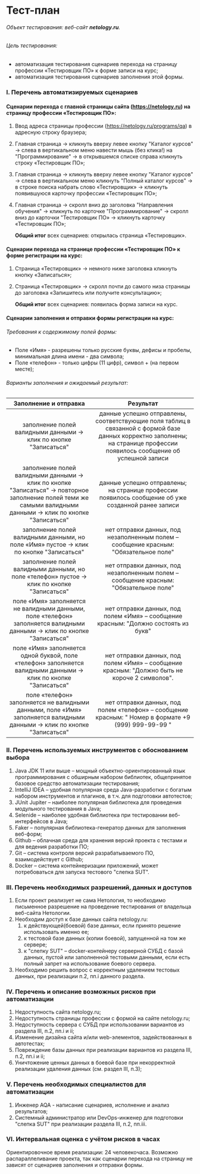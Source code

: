 ﻿# Тест-план

###### Объект тестирования: веб-сайт **netology.ru**.

###### Цель тестирования: 
- автоматизация тестирования сценариев перехода на страницу профессии «Тестировщик ПО» к форме записи на курс;
- автоматизация тестирования сценариев заполнения этой формы.

### I. Перечень автоматизируемых сценариев

#### Сценарии перехода с главной страницы сайта (https://netology.ru) на страницу профессии «Тестировщик ПО»:

1. Ввод адреса страницы профессии (https://netology.ru/programs/qa) в адресную строку браузера;
1. Главная страница → кликнуть вверху левее кнопку "Каталог курсов" → слева в вертикальном меню навести мышь (без клика!) на "Программирование" → в открывшемся списке справа кликнуть строку «Тестировщик ПО»;
1. Главная страница → кликнуть вверху левее кнопку "Каталог курсов" → слева в вертикальном меню кликнуть "Полный каталог курсов" → в строке поиска набрать слово «Тестировщик» → кликнуть появившуюся карточку профессии «Тестировщик ПО»;
1. Главная страница → скролл вниз до заголовка "Направления обучения" → кликнуть по карточке "Программирование" → скролл вниз до карточки "Тестировщик ПО» → кликнуть карточку «Тестировщик ПО»;

    __Общий итог__ всех сценариев: открылась страница «Тестировщик».

#### Сценарии перехода на странице профессии «Тестировщик ПО» к форме регистрации на курс:

1. Страница «Тестировщик» → немного ниже заголовка кликнуть кнопку «Записаться»;
1. Страница «Тестировщик» → скролл почти до самого низа страницы до заголовка «Запишитесь или получите консультацию»;

    __Общий итог__ всех сценариев: появилась форма записи на курс.

#### Сценарии заполнения и отправки формы регистрации на курс:

###### Требования к содержимому полей формы:

- Поле «Имя» - разрешены только русские буквы, дефисы и пробелы, минимальная длина имени - два символа;
- Поле «телефон» - только цифры (11 цифр), символ + (на первом месте);

###### Варианты заполнения и ожидаемый результат:

|**Заполнение и отправка**|**Результат**|
| :-: | :-: |
|заполнение полей валидными данными → клик по кнопке "Записаться"|данные успешно отправлены, соответствующие поля таблиц в связанной с формой базе данных корректно заполнены; на странице профессии появилось сообщение об успешной записи|
|заполнение полей валидными данными → клик по кнопке "Записаться" → повторное заполнение полей теми же самыми валидными данными → клик по кнопке "Записаться"|данные успешно отправлены; на странице профессии появилось сообщение об уже созданной ранее записи|
|заполнение полей валидными данными, но поле «Имя» пустое → клик по кнопке "Записаться"|нет отправки данных, под незаполненным полем – сообщение красным: "Обязательное поле"|
|заполнение полей валидными данными, но поле «телефон» пустое → клик по кнопке "Записаться"|нет отправки данных, под незаполненным полем – сообщение красным: "Обязательное поле"|
|поле «Имя» заполняется не валидными данными, поле «телефон» заполняется валидными данными → клик по кнопке "Записаться"|нет отправки данных, под полем «Имя» – сообщение красным: "Должно состоять из букв"|
|поле «Имя» заполняется одной буквой, поле «телефон» заполняется валидными данными → клик по кнопке "Записаться"|нет отправки данных, под полем «Имя» – сообщение красным: "Должно быть не короче 2 символов".|
|поле «телефон» заполняется не валидными данными, поле «Имя» заполняется валидными данными → клик по кнопке "Записаться"|нет отправки данных, под полем «телефон» – сообщение красным: " Номер в формате +9 (999) 999-99-99 "|

### II. Перечень используемых инструментов с обоснованием выбора

1. Java JDK 11 или выше – мощный объектно-ориентированный язык программирования с обширным набором библиотек, общепринятое базовое средство автоматизации тестирования;
1. IntelliJ IDEA – удобная популярная среда Java-разработки с богатым набором инструментов и плагинов, в т.ч. для подготовки автотестов;
1. JUnit Jupiter – наиболее популярная библиотека для проведения модульного тестирования в Java;
1. Selenide – наиболее удобная библиотека при тестировании веб-интерфейсов в Java;
1. Faker – популярная библиотека-генератор данных для заполнения веб-форм;
1. Github – облачная среда для хранения версий проекта с тестами и для ведения разработки ПО;
1. Git – система контроля версий разрабатываемого ПО, взаимодействует с Github;
1. Docker – система контейнеризации приложений, может потребоваться для запуска тестового "слепка SUT".

### III. Перечень необходимых разрешений, данных и доступов

1. Если проект реализует не сама Нетология, то необходимо письменное разрешение на проведение тестирования от владельца веб-сайта Нетологии.
1. Необходим доступ к базе данных сайта netology.ru: 
   1. к действующей(боевой) базе данных, если принято решение использовать именно ее; 
   1. к тестовой базе данных (копии боевой), запущенной на том же сервере;
   1. к "слепку SUT" – docker-контейнеру серверной СУБД с базой данных, пустой или заполненной тестовыми данными, если есть полный запрет на использование боевого сервера.
1. Необходимо решить вопрос с корректным удалением тестовых данных, при реализации п.2, пп.i данного раздела.

### IV. Перечень и описание возможных рисков при автоматизации

1. Недоступность сайта netology.ru;
1. Недоступность страницы профессии с формой на сайте netology.ru;
1. Недоступность сервера с СУБД при использовании вариантов из раздела III, п.2, пп.i и ii;
1. Изменение дизайна сайта и/или web-элементов, задействованных в автотестах;
1. Повреждение базы данных при реализации вариантов из раздела III, п.2, пп.i и ii;
1. Уничтожение ценных данных в боевой базе при некорректной реализации удаления данных (см. раздел III, п.3);

### V. Перечень необходимых специалистов для автоматизации

1. Инженер AQA - написание сценариев, исполнение и анализ результатов;
1. Системный администратор или DevOps-инженер для подготовки "слепка SUT" при реализации раздела III, п.2, пп.iii.

### VI. Интервальная оценка с учётом рисков в часах

Ориентировочное время реализации: 24 человекочаса. Возможно распараллеливание проекта, так как сценарии перехода на страницу не зависят от сценариев заполнения и отправки формы.
